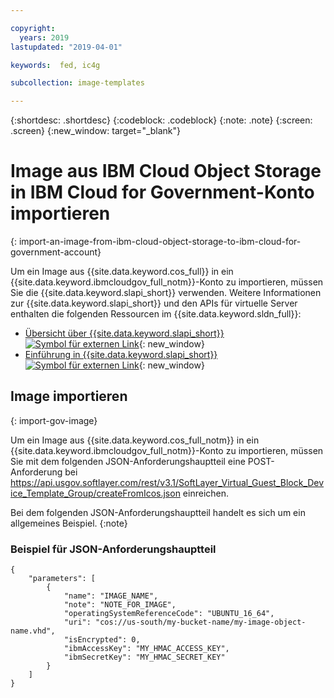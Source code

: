 ```yaml
---

copyright:
  years: 2019
lastupdated: "2019-04-01"

keywords:  fed, ic4g

subcollection: image-templates

---
```


{:shortdesc: .shortdesc}
{:codeblock: .codeblock}
{:note: .note}
{:screen: .screen}
{:new_window: target="_blank"}

# Image aus IBM Cloud Object Storage in IBM Cloud for Government-Konto importieren
{: import-an-image-from-ibm-cloud-object-storage-to-ibm-cloud-for-government-account}

Um ein Image aus {{site.data.keyword.cos_full}} in ein {{site.data.keyword.ibmcloudgov_full_notm}}-Konto zu importieren, müssen Sie die {{site.data.keyword.slapi_short}} verwenden. Weitere Informationen zur {{site.data.keyword.slapi_short}} und den APIs für virtuelle Server enthalten die folgenden Ressourcen im {{site.data.keyword.sldn_full}}:
* [Übersicht über {{site.data.keyword.slapi_short}} ![Symbol für externen Link](../icons/launch-glyph.svg "Symbol für externen Link")](https://softlayer.github.io/reference/softlayerapi/){: new_window}
* [Einführung in {{site.data.keyword.slapi_short}} ![Symbol für externen Link](../icons/launch-glyph.svg "Symbol für externen Link")](https://softlayer.github.io/article/getting-started/){: new_window}

## Image importieren
{: import-gov-image}

Um ein Image aus {{site.data.keyword.cos_full_notm}} in ein {{site.data.keyword.ibmcloudgov_full_notm}}-Konto zu importieren, müssen Sie mit dem folgenden JSON-Anforderungshauptteil eine POST-Anforderung bei https://api.usgov.softlayer.com/rest/v3.1/SoftLayer_Virtual_Guest_Block_Device_Template_Group/createFromIcos.json einreichen.

Bei dem folgenden JSON-Anforderungshauptteil handelt es sich um ein allgemeines Beispiel.
{:note}

### Beispiel für JSON-Anforderungshauptteil

```
{
    "parameters": [
        {
            "name": "IMAGE_NAME",
            "note": "NOTE_FOR_IMAGE",
            "operatingSystemReferenceCode": "UBUNTU_16_64",
            "uri": "cos://us-south/my-bucket-name/my-image-object-name.vhd",
            "isEncrypted": 0,
            "ibmAccessKey": "MY_HMAC_ACCESS_KEY",
            "ibmSecretKey": "MY_HMAC_SECRET_KEY"
        }
    ]
}
```
